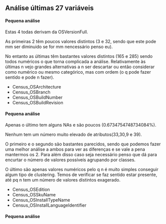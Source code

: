 ## Análise últimas 27 variáveis

#### Pequena análise 
Estas 4 todas derivam da OSVersionFull.

As primeiras 2 têm poucos valores distintos (3 e 32, sendo que este pode mm ser diminuido se for mm nencessário penso eu). 

No entanto as últimas têm bastantes valores distintos (165 e 285) sendo todos numéricos o que torna complicada a análise. Relativamente às últimas n vejo grandes alternativas a n ser descartar ou então considerar como numérico ou mesmo categórico, mas com ordem (o q pode fazer sentido e pode n fazer).

- Census_OSArchitecture
- Census_OSBranch
- Census_OSBuildNumber
- Census_OSBuildRevision

#### Pequena análise
Apenas o último tem alguns NAs e são poucos (0.6734754748734084%).

Nenhum tem um número muito elevado de atributos(33,30,9 e 39).

O primeiro e o segundo são bastantes parecidos, sendo que podemos fazer uma melhor análise a ambos para ver as diferenças e se vale a pena mantermos os 2. Para além disso caso seja necessário penso que dá para encurtar o número de valores possíveis agrupando por classes.

O último são apenas valores numéricos pelo q n é muito simples conseguir algum tipo de clustering. Temos de verificar se faz sentido estar presente, até pq n tem um número de valores distintos exagerado.

- Census_OSEdition
- Census_OSSkuName 
- Census_OSInstallTypeName 
- Census_OSInstallLanguageIdentifier

#### Pequena análise
